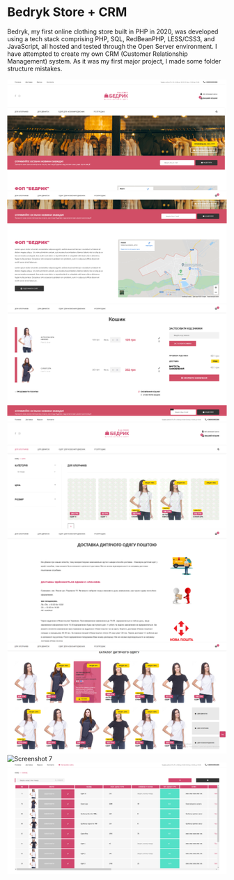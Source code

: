 # Bedryk Store + CRM

Bedryk, my first online clothing store built in PHP in 2020, was developed using a tech stack comprising PHP, SQL, RedBeanPHP, LESS/CSS3, and JavaScript, all hosted and tested through the Open Server environment. I have attempted to create my own CRM (Customer Relationship Management) system. As it was my first major project, I made some folder structure mistakes.
</br></br>
![Screenshot 1](img_block/2.png)
![Screenshot 2](img_block/3.png)
![Screenshot 3](img_block/7.png)
![Screenshot 4](img_block/4.png)
![Screenshot 5](img_block/5.png)
![Screenshot 6](img_block/1.png)
![Screenshot 7](img_block/6.png)
![Screenshot 8](img_block/8.png)
